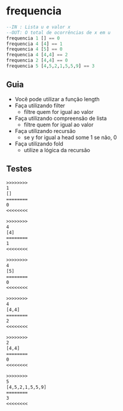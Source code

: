 # frequencia

```hs
--IN : Lista u e valor x
--OUT: O total de ocorrências de x em u
frequencia 1 [] == 0
frequencia 4 [4] == 1
frequencia 4 [5] == 0
frequencia 4 [4,4] == 2
frequencia 2 [4,4] == 0
frequencia 5 [4,5,2,1,5,5,9] == 3
```

## Guia

- Você pode utilizar a função length
- Faça utilizando filter
  - filtre quem for igual ao valor
- Faça utilizando compreensão de lista
  - filtre quem for igual ao valor
- Faça utilizando recursão
  - se y for igual a head some 1 se não, 0
- Faça utilizando fold
  - utilize a lógica da recursão

## Testes

```txt
>>>>>>>>
1
[]
========
0
<<<<<<<<

>>>>>>>>
4
[4]
========
1
<<<<<<<<

>>>>>>>>
4
[5]
========
0
<<<<<<<<

>>>>>>>>
4
[4,4]
========
2
<<<<<<<<

>>>>>>>>
2
[4,4]
========
0
<<<<<<<<

>>>>>>>>
5
[4,5,2,1,5,5,9]
========
3
<<<<<<<<

```
